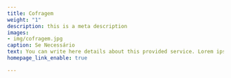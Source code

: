 ```yaml
---
title: Cofragem
weight: "1"
description: this is a meta description
images:
- img/cofragem.jpg
caption: Se Necessário
text: You can write here details about this provided service. Lorem ipsum dolor sit amet, consectetur adipisicing elit, sed do eiusmod tempor incididunt ut labore et dolore magna. Lorem ipsum dolor sit amet, consectetur adipisicing elit. Voluptas, modi fugit in veritatis labore perferendis. Minima hic at, nostrum nihil!
homepage_link_enable: true

---
```

